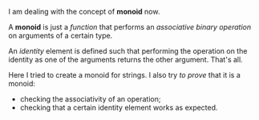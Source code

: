 I am dealing with the concept of **monoid** now.

A **monoid** is just a *function* that performs an *associative binary operation*
on arguments of a certain type.

An *identity* element is defined such that performing the operation on the identity as one of the arguments returns the other argument.
That's all.

Here I tried to create a monoid for strings.
I also try *to prove* that it is a monoid:
 - сhecking the associativity of an operation;
 - сhecking that a certain identity element works as expected.